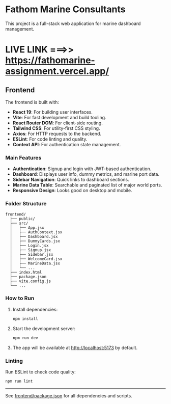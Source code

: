 # Fathom Marine Consultants

This project is a full-stack web application for marine dashboard management.
# LIVE LINK ===>>  https://fathomarine-assignment.vercel.app/

## Frontend

The frontend is built with:

- **React 19**: For building user interfaces.
- **Vite**: For fast development and build tooling.
- **React Router DOM**: For client-side routing.
- **Tailwind CSS**: For utility-first CSS styling.
- **Axios**: For HTTP requests to the backend.
- **ESLint**: For code linting and quality.
- **Context API**: For authentication state management.

### Main Features

- **Authentication**: Signup and login with JWT-based authentication.
- **Dashboard**: Displays user info, dummy metrics, and marine port data.
- **Sidebar Navigation**: Quick links to dashboard sections.
- **Marine Data Table**: Searchable and paginated list of major world ports.
- **Responsive Design**: Looks good on desktop and mobile.

### Folder Structure

```
frontend/
  ├── public/
  ├── src/
  │   ├── App.jsx
  │   ├── AuthContext.jsx
  │   ├── Dashboard.jsx
  │   ├── DummyCards.jsx
  │   ├── Login.jsx
  │   ├── Signup.jsx
  │   ├── Sidebar.jsx
  │   ├── WelcomeCard.jsx
  │   ├── MarineData.jsx
  │   └── ...
  ├── index.html
  ├── package.json
  ├── vite.config.js
  └── ...
```

### How to Run

1. Install dependencies:
   ```sh
   npm install
   ```
2. Start the development server:
   ```sh
   npm run dev
   ```
3. The app will be available at [http://localhost:5173](http://localhost:5173) by default.

### Linting

Run ESLint to check code quality:
```sh
npm run lint
```

---

See [frontend/package.json](frontend/package.json) for all dependencies and scripts.

